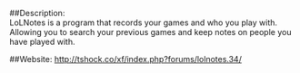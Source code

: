 ##Description:  
LoLNotes is a program that records your games and who you play with.  
Allowing you to search your previous games and keep notes on people you have played with.  

##Website:
http://tshock.co/xf/index.php?forums/lolnotes.34/